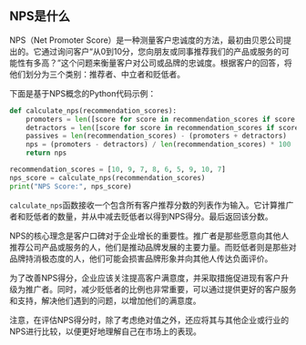 ## NPS是什么
NPS（Net Promoter Score）是一种测量客户忠诚度的方法，最初由贝恩公司提出的。它通过询问客户“从0到10分，您向朋友或同事推荐我们的产品或服务的可能性有多高？”这个问题来衡量客户对公司或品牌的忠诚度。根据客户的回答，将他们划分为三个类别：推荐者、中立者和贬低者。

下面是基于NPS概念的Python代码示例：

```python
def calculate_nps(recommendation_scores):
    promoters = len([score for score in recommendation_scores if score >= 9])
    detractors = len([score for score in recommendation_scores if score <= 6])
    passives = len(recommendation_scores) - (promoters + detractors)
    nps = (promoters - detractors) / len(recommendation_scores) * 100
    return nps

recommendation_scores = [10, 9, 7, 8, 6, 5, 9, 10, 7]
nps_score = calculate_nps(recommendation_scores)
print("NPS Score:", nps_score)
```

`calculate_nps`函数接收一个包含所有客户推荐分数的列表作为输入。它计算推广者和贬低者的数量，并从中减去贬低者以得到NPS得分。最后返回该分数。

NPS的核心理念是客户口碑对于企业增长的重要性。推广者是那些愿意向其他人推荐公司产品或服务的人，他们是推动品牌发展的主要力量。而贬低者则是那些对品牌持消极态度的人，他们可能会损害品牌形象并向其他人传达负面评价。

为了改善NPS得分，企业应该关注提高客户满意度，并采取措施促进现有客户升级为推广者。同时，减少贬低者的比例也非常重要，可以通过提供更好的客户服务和支持，解决他们遇到的问题，以增加他们的满意度。

注意，在评估NPS得分时，除了考虑绝对值之外，还应将其与其他企业或行业的NPS进行比较，以便更好地理解自己在市场上的表现。

